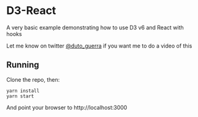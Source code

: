 # D3-React

A very basic example demonstrating how to use D3 v6 and React with hooks

Let me know on twitter [@duto_guerra](https://twitter.com/duto_guerra) if you want me to do a video of this

## Running

Clone the repo, then:

```
yarn install
yarn start
```

And point your browser to http://localhost:3000

